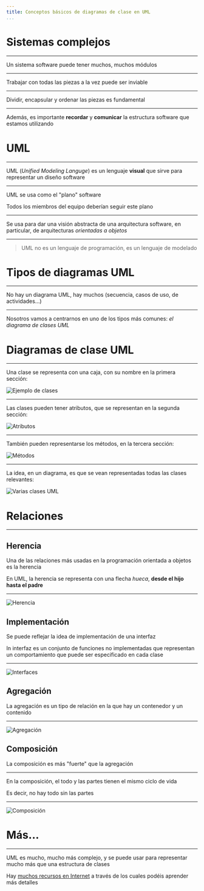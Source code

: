 ```yaml
---
title: Conceptos básicos de diagramas de clase en UML
...
```


# Sistemas complejos

---

Un sistema software puede tener muchos, muchos módulos

---

Trabajar con todas las piezas a la vez puede ser inviable

---

Dividir, encapsular y ordenar las piezas es fundamental

---

Además, es importante **recordar** y **comunicar** la estructura software que estamos utilizando

# UML

---

UML (*Unified Modeling Languge*) es un lenguaje **visual** que sirve para representar un diseño software

---

UML se usa como el "plano" software

Todos los miembros del equipo deberían seguir este plano

---

Se usa para dar una visión abstracta de una arquitectura software, en particular, de arquitecturas *orientadas a objetos*

---

> UML no es un lenguaje de programación, es un lenguaje de modelado


# Tipos de diagramas UML

---

No hay un diagrama UML, hay muchos (secuencia, casos de uso, de actividades...)

---

Nosotros vamos a centrarnos en uno de los tipos más comunes: *el diagrama de clases UML*


# Diagramas de clase UML

---

Una clase se representa con una caja, con su nombre en la primera sección:

![Ejemplo de clases](imgs/frutas.pu.svg)

---

Las clases pueden tener atributos, que se representan en la segunda sección:

![Atributos](imgs/atributos.pu.svg)

--- 

También pueden representarse los métodos, en la tercera sección:

![Métodos](imgs/metodos.pu.svg)

---

La idea, en un diagrama, es que se vean representadas todas las clases relevantes:


![Varias clases UML](imgs/muchos.pu.svg)



# Relaciones

---

## Herencia

Una de las relaciones más usadas en la programación orientada a objetos es la herencia

En UML, la herencia se representa con una flecha *hueca*, **desde el hijo hasta el padre**

---

![Herencia](imgs/herenciafrutas.pu.svg)


## Implementación


Se puede reflejar la idea de implementación de una interfaz 

In interfaz es un conjunto de funciones no implementadas que representan un comportamiento que puede ser especificado en cada clase

---

![Interfaces](imgs/interface.pu.svg)


## Agregación


La agregación es un tipo de relación en la que hay un contenedor y un contenido

---

![Agregación](imgs/agregacionuml.pu.svg)


## Composición


La composición es más "fuerte" que la agregación

---

En la composición, el todo y las partes tienen el mismo ciclo de vida

Es decir, no hay todo sin las partes

---

![Composición](imgs/composicionuml.pu.svg)


# Más...

---

UML es mucho, mucho más complejo, y se puede usar para representar mucho más que una estructura de clases

Hay [muchos recursos en Internet](https://www.visual-paradigm.com/guide/uml-unified-modeling-language/uml-class-diagram-tutorial/) a través de los cuales podéis aprender más detalles